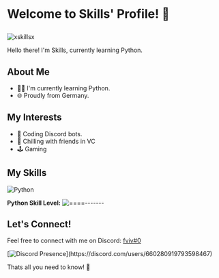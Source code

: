 # Welcome to Skills' Profile! 👋<p align="right">
  <img align="center" src="https://komarev.com/ghpvc/?username=xskillsx&label=Profile%20views&color=0e75b6&style=flat" alt="xskillsx"/>
</p>

Hello there! I'm Skills, currently learning Python.

## About Me
- 👨‍💻 I'm currently learning Python.
- 🌐 Proudly from Germany.

## My Interests
- 🤖 Coding Discord bots.
- 🎤 Chilling with friends in VC
- 🕹️ Gaming
  
## My Skills
![Python](https://img.shields.io/badge/Python-3670A0?style=for-the-badge&logo=python&logoColor=white)

**Python Skill Level:** ![====-------](https://progress-bar.dev/15/)

## Let's Connect!
Feel free to connect with me on Discord: [fviv#0](https://discord.com/users/660280919793598467)

[![Discord Presence](https://lanyard-profile-readme.vercel.app/api/660280919793598467?theme=dark&bg=2a2a2a&animated=false&hideDiscrim=true&borderRadius=1px&idleMessage=Probably%20doing%20something%20else...)](https://discord.com/users/660280919793598467)

Thats all you need to know! 🚀
